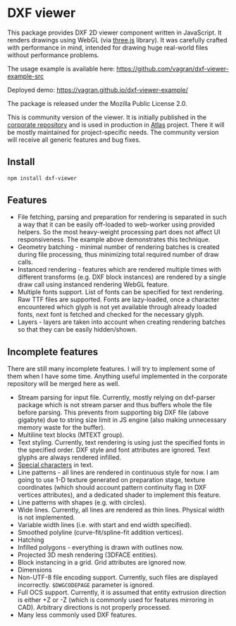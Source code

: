 # DXF viewer

This package provides DXF 2D viewer component written in JavaScript. It renders drawings using WebGL 
(via [three.js](https://threejs.org) library). It was carefully crafted with performance in mind, 
intended for drawing huge real-world files without performance problems.

The usage example is available here: https://github.com/vagran/dxf-viewer-example-src

Deployed demo: https://vagran.github.io/dxf-viewer-example/

The package is released under the Mozilla Public License 2.0.

This is community version of the viewer. It is initially published in the
[corporate repository](https://github.com/ugcs/ugcs-dxf-viewer) and is used in production in
[Atlas](https://atlas.ugcs.com) project. There it will be mostly maintained for project-specific 
needs. The community version will receive all generic features and bug fixes.

## Install

```bash
npm install dxf-viewer
```

## Features

 * File fetching, parsing and preparation for rendering is separated in such a way that it can be
   easily off-loaded to web-worker using provided helpers. So the most heavy-weight processing part
   does not affect UI responsiveness. The example above demonstrates this technique.
 * Geometry batching - minimal number of rendering batches is created during file processing, thus 
   minimizing total required number of draw calls.
 * Instanced rendering - features which are rendered multiple times with different transforms (e.g.
   DXF block instances) are rendered by a single draw call using instanced rendering WebGL feature.
 * Multiple fonts support. List of fonts can be specified for text rendering. Raw TTF files are
   supported. Fonts are lazy-loaded, once a character encountered which glyph is not yet available 
   through already loaded fonts, next font is fetched and checked for the necessary glyph.
 * Layers - layers are taken into account when creating rendering batches so that they can be easily
   hidden/shown.
   
## Incomplete features

There are still many incomplete features. I will try to implement some of them when I have some 
time. Anything useful implemented in the corporate repository will be merged here as well.

 * Stream parsing for input file. Currently, mostly relying on dxf-parser package which is not
   stream parser and thus buffers whole the file before parsing. This prevents from supporting big
   DXF file (above gigabyte) due to string size limit in JS engine (also making unnecessary memory
   waste for the buffer).
 * Multiline text blocks (MTEXT group).
 * Text styling. Currently, text rendering is using just the specified fonts in the specified order.
   DXF style and font attributes are ignored. Text glyphs are always rendered infilled.
 * [Special characters](https://knowledge.autodesk.com/support/autocad/learn-explore/caas/CloudHelp/cloudhelp/2019/ENU/AutoCAD-Core/files/GUID-518E1A9D-398C-4A8A-AC32-2D85590CDBE1-htm.html) in text.
 * Line patterns - all lines are rendered in continuous style for now. I am going to use 1-D texture
   generated on preparation stage, texture coordinates (which should account pattern continuity flag
   in DXF vertices attributes), and a dedicated shader to implement this feature.
 * Line patterns with shapes (e.g. with circles).
 * Wide lines. Currently, all lines are rendered as thin lines. Physical width is not implemented.
 * Variable width lines (i.e. with start and end width specified).
 * Smoothed polyline (curve-fit/spline-fit addition vertices).
 * Hatching
 * Infilled polygons - everything is drawn with outlines now.
 * Projected 3D mesh rendering (3DFACE entities).
 * Block instancing in a grid. Grid attributes are ignored now.
 * Dimensions
 * Non-UTF-8 file encoding support. Currently, such files are displayed incorrectly. `$DWGCODEPAGE`
   parameter is ignored.
 * Full OCS support. Currently, it is assumed that entity extrusion direction is either +Z or -Z 
   (which is commonly used for features mirroring in CAD). Arbitrary directions is not properly
   processed.
 * Many less commonly used DXF features.
